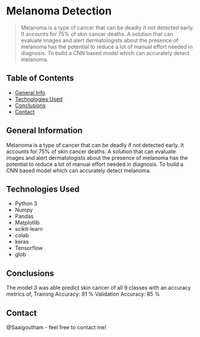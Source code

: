 # Melanoma Detection
> Melanoma is a type of cancer that can be deadly if not detected early. It accounts for 75% of skin cancer deaths. A solution that can evaluate images and alert dermatologists about the presence of melanoma has the potential to reduce a lot of manual effort needed in diagnosis. To build a CNN based model which can accurately detect melanoma.


## Table of Contents
* [General Info](#general-information)
* [Technologies Used](#technologies-used)
* [Conclusions](#conclusions)
* [Contact](#contact)


## General Information
Melanoma is a type of cancer that can be deadly if not detected early. It accounts for 75% of skin cancer deaths. A solution that can evaluate images and alert dermatologists about the presence of melanoma has the potential to reduce a lot of manual effort needed in diagnosis. To build a CNN based model which can accurately detect melanoma.


## Technologies Used
- Python 3
- Numpy
- Pandas
- Matplotlib
- scikit-learn
- colab
- keras
- Tensorflow
- glob


## Conclusions
The model 3 was able predict skin cancer of all 9 classes with an accuracy metrics of,
Training Accuracy: 91 %
Validation Accuracy: 85 %


## Contact
@Saaigoutham - feel free to contact me!
